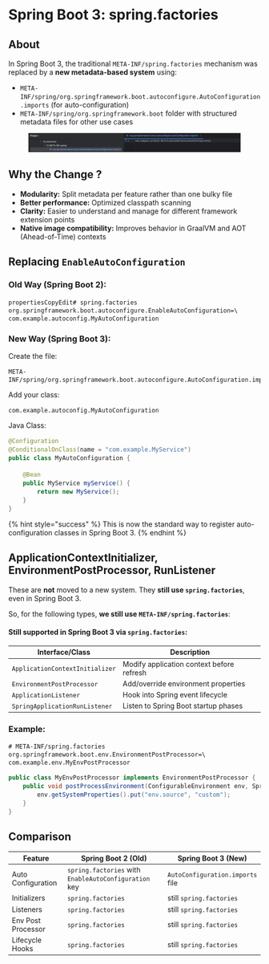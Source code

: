 # Spring Boot 3: spring.factories

## About

In Spring Boot 3, the traditional `META-INF/spring.factories` mechanism was replaced by a **new metadata-based system** using:

* `META-INF/spring/org.springframework.boot.autoconfigure.AutoConfiguration.imports` (for auto-configuration)
* `META-INF/spring/org.springframework.boot` folder with structured metadata files for other use cases

<figure><img src="../../../.gitbook/assets/spring-3-autocofig-1.png" alt=""><figcaption></figcaption></figure>

## Why the Change ?

* **Modularity:** Split metadata per feature rather than one bulky file
* **Better performance:** Optimized classpath scanning
* **Clarity:** Easier to understand and manage for different framework extension points
* **Native image compatibility:** Improves behavior in GraalVM and AOT (Ahead-of-Time) contexts

## Replacing `EnableAutoConfiguration`

### Old Way (Spring Boot 2):

```properties
propertiesCopyEdit# spring.factories
org.springframework.boot.autoconfigure.EnableAutoConfiguration=\
com.example.autoconfig.MyAutoConfiguration
```

### New Way (Spring Boot 3):

Create the file:

```
META-INF/spring/org.springframework.boot.autoconfigure.AutoConfiguration.imports
```

Add your class:

```
com.example.autoconfig.MyAutoConfiguration
```

Java Class:

```java
@Configuration
@ConditionalOnClass(name = "com.example.MyService")
public class MyAutoConfiguration {

    @Bean
    public MyService myService() {
        return new MyService();
    }
}
```

{% hint style="success" %}
This is now the standard way to register auto-configuration classes in Spring Boot 3.
{% endhint %}

## ApplicationContextInitializer, EnvironmentPostProcessor, RunListener

These are **not** moved to a new system. They **still use `spring.factories`**, even in Spring Boot 3.

So, for the following types, **we still use `META-INF/spring.factories`**:

#### Still supported in Spring Boot 3 via `spring.factories`:

| Interface/Class                 | Description                               |
| ------------------------------- | ----------------------------------------- |
| `ApplicationContextInitializer` | Modify application context before refresh |
| `EnvironmentPostProcessor`      | Add/override environment properties       |
| `ApplicationListener`           | Hook into Spring event lifecycle          |
| `SpringApplicationRunListener`  | Listen to Spring Boot startup phases      |

### Example:

```properties
# META-INF/spring.factories
org.springframework.boot.env.EnvironmentPostProcessor=\
com.example.env.MyEnvPostProcessor
```

```java
public class MyEnvPostProcessor implements EnvironmentPostProcessor {
    public void postProcessEnvironment(ConfigurableEnvironment env, SpringApplication app) {
        env.getSystemProperties().put("env.source", "custom");
    }
}
```

## Comparison

<table data-full-width="true"><thead><tr><th width="185.3515625">Feature</th><th width="461.55078125">Spring Boot 2 (Old)</th><th>Spring Boot 3 (New)</th></tr></thead><tbody><tr><td>Auto Configuration</td><td><code>spring.factories</code> with <code>EnableAutoConfiguration</code> key</td><td><code>AutoConfiguration.imports</code> file</td></tr><tr><td>Initializers</td><td><code>spring.factories</code></td><td>still <code>spring.factories</code></td></tr><tr><td>Listeners</td><td><code>spring.factories</code></td><td>still <code>spring.factories</code></td></tr><tr><td>Env Post Processor</td><td><code>spring.factories</code></td><td>still <code>spring.factories</code></td></tr><tr><td>Lifecycle Hooks</td><td><code>spring.factories</code></td><td>still <code>spring.factories</code></td></tr></tbody></table>
